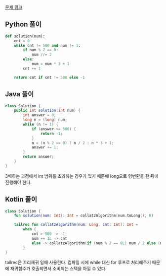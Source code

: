 [문제 링크](https://programmers.co.kr/learn/courses/30/lessons/12943)


## Python 풀이
```python
def solution(num):
    cnt = 0
    while cnt != 500 and num != 1:
        if num % 2 == 0:
            num //= 2
        else:
            num = num * 3 + 1
        cnt += 1

    return cnt if cnt != 500 else -1
```

## Java 풀이
```java
class Solution {
    public int solution(int num) {
        int answer = 0;
        long n = (long) num;
        while (n != 1) {
            if (answer >= 500) {
                return -1;
            }
            n = (n % 2 == 0) ? n / 2 : n * 3 + 1;
            answer += 1;
        }
        return answer;
    }
}
```
3배하는 과정에서 int 범위를 초과하는 경우가 있기 때문에 long으로 형변환을 한 뒤에 진행해야 한다.

## Kotlin 풀이
```kotlin
class Solution {
    fun solution(num: Int): Int = collatzAlgorithm(num.toLong(), 0)

    tailrec fun collatzAlgorithm(num: Long, cnt: Int): Int =
        when {
            cnt > 500 -> -1
            num == 1L -> cnt
            else -> collatzAlgorithm(if (num % 2 == 0L) num / 2 else (num * 3) + 1, cnt + 1)
        }
}
```
tailrec은 꼬리재귀 일때 사용한다. 컴파일 시에 while 대신 for 루프로 처리해주기 때문에 재귀함수가 호출되면서 소비되는 스택을 아낄 수 있다.
